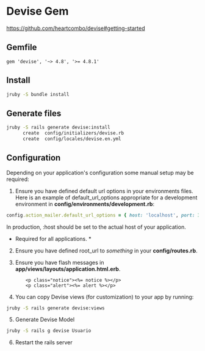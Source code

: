 # Devise Gem

https://github.com/heartcombo/devise#getting-started

## Gemfile

```
gem 'devise', '~> 4.8', '>= 4.8.1'
```

## Install

```bash
jruby -S bundle install
```

## Generate files

```bash
jruby -S rails generate devise:install
      create  config/initializers/devise.rb
      create  config/locales/devise.en.yml
```

## Configuration

Depending on your application's configuration some manual setup may be required:

1. Ensure you have defined default url options in your environments files. Here is an example of default_url_options appropriate for a development environment in **config/environments/development.rb**:

```ruby
config.action_mailer.default_url_options = { host: 'localhost', port: 3000 }
```

In production, :host should be set to the actual host of your application.

* Required for all applications. *

2. Ensure you have defined root_url to *something* in your **config/routes.rb**.

3. Ensure you have flash messages in **app/views/layouts/application.html.erb**.

```erb
       <p class="notice"><%= notice %></p>
       <p class="alert"><%= alert %></p>
```

4. You can copy Devise views (for customization) to your app by running:

```bash
jruby -S rails generate devise:views
```

5. Generate Devise Model

```bash
jruby -S rails g devise Usuario
```

6. Restart the rails server 


